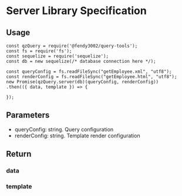 # Server Library Specification
## Usage

    const qzQuery = require('@fendy3002/query-tools');
    const fs = require('fs');
    const sequelize = require('sequelize');
    const db = new sequelize(/* database connection here */);

    const queryConfig = fs.readFileSync("getEmployee.xml", "utf8");
    const renderConfig = fs.readFileSync("getEmployee.html", "utf8");
    new Promise(qzQuery.server(db)(queryConfig, renderConfig))
    .then(({ data, template }) => {

    });

## Parameters

* queryConfig: string. Query configuration
* renderConfig: string. Template render configuration

## Return
### data

### template